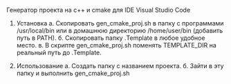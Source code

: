 Генератор проекта на с++ и cmake для IDE Visual Studio Code

1. Установка
	а. Скопировать gen_cmake_proj.sh в папку с программами /usr/local/bin или в домашнюю директорию
	   /home/user/bin (добавить путь в PATH).
	б. Скопировать папку .Template в любое удобное место.
	в. В скрипте gen_cmake_proj.sh поменять TEMPLATE_DIR на реальный путь до .Template.

2. Использование
	а. Создать папку с названием проекта.
	б. Зайти в эту папку и выполнить gen_cmake_proj.sh
